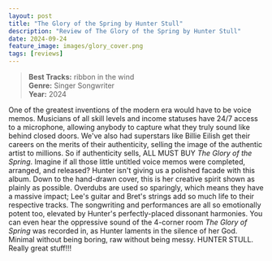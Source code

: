 ```yaml
---
layout: post
title: "The Glory of the Spring by Hunter Stull"
description: "Review of The Glory of the Spring by Hunter Stull"
date: 2024-09-24
feature_image: images/glory_cover.png
tags: [reviews]
---
```


>**Best Tracks:** ribbon in the wind<br>
>**Genre:** Singer Songwriter<br>
>**Year:** 2024

One of the greatest inventions of the modern era would have to be voice memos.  Musicians of all skill levels and income statuses have 24/7 access to a microphone, allowing anybody to capture what they truly sound like behind closed doors.  We've also had superstars like Billie Eilish get their careers on the merits of their authenticity, selling the image of the authentic artist to millions.  So if authenticity sells, ALL MUST BUY *The Glory of the Spring*.  Imagine if all those little untitled voice memos were completed, arranged, and released?  Hunter isn't giving us a polished facade with this album.  Down to the hand-drawn cover, this is her creative spirit shown as plainly as possible.  Overdubs are used so sparingly, which means they have a massive impact; Lee's guitar and Bret's strings add so much life to their respective tracks.  The songwriting and performances are all so emotionally potent too, elevated by Hunter's perfectly-placed dissonant harmonies.  You can even hear the oppressive sound of the 4-corner room *The Glory of Spring* was recorded in, as Hunter laments in the silence of her God.  Minimal without being boring, raw without being messy.  HUNTER STULL. Really great stuff!!!

<!--more-->
